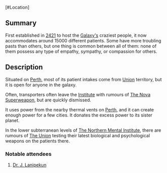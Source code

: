 [#Location]

## Summary

First established in [2421](../Notable%20Years/2421.md) to host the [Galaxy's](../Galaxy/Galaxy.md) craziest people, it now accommodates around 15000 different patients. Some have more troubling pasts than others, but one thing is common between all of them: none of them possess any type of empathy, sympathy, or compassion for others.

## Description

Situated on [Perth](../Planets/Perth.md), most of its patient intakes come from [Union](../Factions/The%20Union.md) territory, but it is open for anyone in the galaxy.

Often, transporters often leave the [Institute](The%20Northern%20Mental%20Institute.md) with rumours of [The Nova Superweapon](../Legends/Nova%20Superweapon.md), but are quickly dismissed.

It uses power from the nearby thermal vents on [Perth](../Planets/Perth.md), and it can create enough power for a few cities. It donates the excess power to its sister planet.

In the lower subterranean levels of [The Northern Mental Institute](The%20Northern%20Mental%20Institute.md), there are rumours of [The Union](../Factions/The%20Union.md) testing their latest biological and psychological weapons on the patients there.

### Notable attendees

1. [Dr. J. Lanipekun](../Influential%20Persons/Dr.%20J.%20Lanipekun.md)